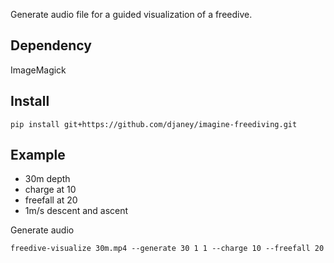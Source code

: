 Generate audio file for a guided visualization of a freedive.
## Dependency
ImageMagick
## Install
```
pip install git+https://github.com/djaney/imagine-freediving.git
```

## Example
- 30m depth
- charge at 10
- freefall at 20
- 1m/s descent and ascent

Generate audio
```
freedive-visualize 30m.mp4 --generate 30 1 1 --charge 10 --freefall 20
```